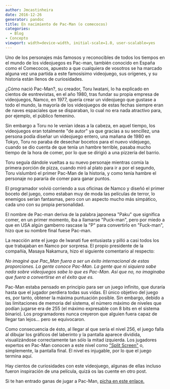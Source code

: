 ```yaml
---
author: Jmcastinheira
date: 2016-12-26
generator: pandoc
title: En nacimiento de Pac-Man (o comecocos)
categories:
  - Blog
- Concepto
viewport: width=device-width, initial-scale=1.0, user-scalable=yes
---
```




Uno de los personajes más famosos y reconocibles de todos los tiempos en
el mundo de los videojuegos es Pac-man, también conocido en España como
el Comecocos, apuesto a que cualquiera de vosotros se ha marcado alguna
vez una partida a este famosísimo videojuego, sus orígenes, y su
historia están llenos de curiosidades.

¿Cómo nació Pac-Man?, su creador, Toru Iwatani, lo ha explicado en
cientos de esntrevistas, en el año 1980, tras fundar su propia empresa
de videojuegos, Namco, en 1977, quería crear un videojuego que gustase a
todo el mundo, la mayoría de los videojuegos de estas fechas siempre
eran de naves espaciales que se disparaban, lo cual no era nada
atractivo para, por ejemplo, el público femenino.

Sin embargo a Toru no le venían ideas a la cabeza, en aquel tiempo, los
videojuegos eran totalmente "de autor" ya que gracias a su sencillez,
una persona podía diseñar un videojuego entero, una mañana de 1980 en
Tokyo, Toru no paraba de desechar bocetos para el nuevo videjuego,
cuando se dio cuenta de que tenía un hambre terrible, pasaba mucho
tiempo de la hora de comer, por lo que se dirigió a una pizzería del
barrio.

Toru seguía dándole vueltas a su nuevo personaje mientras comía la
primera porción de pizza, cuando miró al plato para ir a por el segundo,
Toru vislumbró el primer Pac-Man de la historia, y como tenía hambre el
personaje no pararía de comer para ganar puntos.

El programador volvió corriendo a sus oficinas de Namco y diseñó el
primer boceto del juego, como estaban muy de moda las películas de
terror, lo enemigos serían fantasmas, pero con un aspecto mucho más
simpático, cada uno con su propia personalidad.

El nombre de Pac-man deriva de la palabra japonesa "Paku" que significa
comer, en un primer momento, iba a llamarse "Puck-man", pero por miedo a
que en USA algún gamberro rascase la "P" para convertirlo en "Fuck-man",
hizo que su nombre final fuese Pac-man.

La reacción ante el juego de Iwanati fue entusiasta y pilló a casi todos
los que trabajaban en Namco por sorpresa. El propio presidente de la
compañía, Masaya Nakamura, hizo el siguiente comentario al respecto:

*No imaginé que Pac_Man fuera a ser un éxito internacional de estas
proporciones. La gente conoce Pac-Man. La gente que ni siquiera sabe
nada sobre videojuegos sabe lo que es Pac-Man. Así que no, no imaginaba
que fuera a convertirse en el éxito que es.*

Pac-Man estaba pensado en principio para ser un juego infinito, que
duraría hasta que el jugador perdiera todas sus vidas. El único objetivo
del juego es, por tanto, obtener la máxima puntuación posible. Sin
embargo, debido a las limitaciones de memoria del sistema, el número
máximo de niveles que podían jugarse era de 255 (el máximo expresable
con 8 bits en el sistema binario). Los programadores nunca creyeron que
alguien fuera capaz de llegar tan lejos... pero se equivocaron.

Como consecuencia de ésto, al llegar al que sería el nivel 256, el juego
falla al dibujar los gráficos del laberinto y la pantalla aparece
dividida, visualizándose correctamente tan sólo la mitad izquierda. Los
jugadores expertos en Pac-Man conocen a este nivel como ["Split
Screen"](http://en.wikipedia.org/wiki/Pacman#Split-screen_level) o,
simplemente, la pantalla final. El nivel es injugable, por lo que el
juego termina aquí.

Hay cientos de curiosidades con este videojuego, algunas de ellas
incluso fueron inspiración de una película, quizá os las cuente en otro
post.

Si te han entrado ganas de jugar a Pac-Man, [picha en este
enlace.](http://www.freepacman.org/)

 
